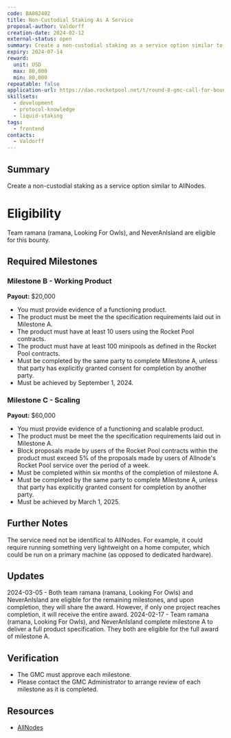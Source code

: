 ```yaml
---
code: BA082402
title: Non-Custodial Staking As A Service
proposal-author: Valdorff
creation-date: 2024-02-12
external-status: open
summary: Create a non-custodial staking as a service option similar to AllNodes.
expiry: 2024-07-14
reward: 
  unit: USD
  max: 80,000
  min: 80,000
repeatable: false
application-url: https://dao.rocketpool.net/t/round-8-gmc-call-for-bounty-applications-deadline-is-january-14/2558/6
skillsets:
  - development
  - protocol-knowledge
  - liquid-staking
tags: 
  - frontend
contacts:
  - Valdorff
---
```


## Summary
Create a non-custodial staking as a service option similar to AllNodes. 

# Eligibility
Team ramana (ramana, Looking For Owls), and NeverAnIsland are eligible for this bounty.

## Required Milestones

### Milestone B - Working Product
**Payout:** $20,000  

* You must provide evidence of a functioning product.
* The product must be meet the the specification requirements laid out in Milestone A.
* The product must have at least 10 users using the Rocket Pool contracts.
* The product must have at least 100 minipools as defined in the Rocket Pool contracts.
* Must be completed by the same party to complete Milestone A, unless that party has explicitly granted consent for completion by another party.
* Must be achieved by September 1, 2024.

### Milestone C - Scaling
**Payout:** $60,000  

* You must provide evidence of a functioning and scalable product.
* The product must be meet the the specification requirements laid out in Milestone A.
* Block proposals made by users of the Rocket Pool contracts within the product must exceed 5% of the proposals made by users of Allnode's Rocket Pool service over the period of a week. 
* Must be completed within six months of the completion of milestone A.
* Must be completed by the same party to complete Milestone A, unless that party has explicitly granted consent for completion by another party.
* Must be achieved by March 1, 2025.

## Further Notes

The service need not be identifical to AllNodes. For example, it could require running something very lightweight on a home computer, which could be run on a primary machine (as opposed to dedicated hardware).

## Updates

2024-03-05 - Both team ramana (ramana, Looking For Owls) and NeverAnIsland are eligible for the remaining milestones, and upon completion, they will share the award. However, if only one project reaches completion, it will receive the entire award.
2024-02-17 - Team ramana (ramana, Looking For Owls), and NeverAnIsland complete milestone A to deliver a full product specification. They both are eligible for the full award of milestone A.

## Verification
* The GMC must approve each milestone.
* Please contact the GMC Administrator to arrange review of each milestone as it is completed.

## Resources
* [AllNodes](https://www.allnodes.com/)
